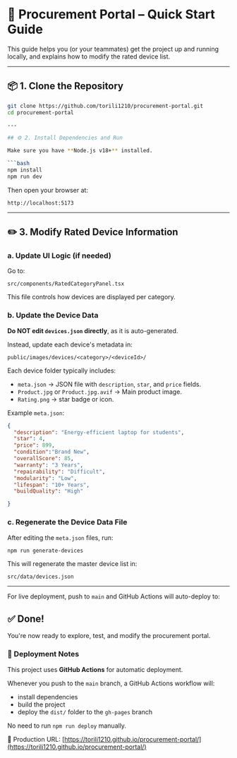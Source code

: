 # 🚀 Procurement Portal – Quick Start Guide

This guide helps you (or your teammates) get the project up and running locally, and explains how to modify the rated device list.

---

## 📦 1. Clone the Repository

```bash
git clone https://github.com/torili1210/procurement-portal.git
cd procurement-portal

---

## ⚙️ 2. Install Dependencies and Run

Make sure you have **Node.js v18+** installed.

```bash
npm install
npm run dev
```

Then open your browser at:

```
http://localhost:5173
```

---

## ✏️ 3. Modify Rated Device Information

### a. Update UI Logic (if needed)

Go to:

```
src/components/RatedCategoryPanel.tsx
```

This file controls how devices are displayed per category.

### b. Update the Device Data

**Do NOT edit `devices.json` directly**, as it is auto-generated.

Instead, update each device's metadata in:

```
public/images/devices/<category>/<deviceId>/
```

Each device folder typically includes:

* `meta.json` → JSON file with `description`, `star`, and `price` fields.
* `Product.jpg` or `Product.jpg.avif` → Main product image.
* `Rating.png` → star badge or icon.

Example `meta.json`:

```json
{
  "description": "Energy-efficient laptop for students",
  "star": 4,
  "price": 899,
  "condition":"Brand New",
  "overallScore": 85,
  "warranty": "3 Years",
  "repairability": "Difficult",
  "modularity": "Low",
  "lifespan": "10+ Years",
  "buildQuality": "High"

}
```

### c. Regenerate the Device Data File

After editing the `meta.json` files, run:

```bash
npm run generate-devices
```

This will regenerate the master device list in:

```
src/data/devices.json
```

---
For live deployment, push to `main` and GitHub Actions will auto-deploy to:

## ✅ Done!

You're now ready to explore, test, and modify the procurement portal.

### 🚀 Deployment Notes

This project uses **GitHub Actions** for automatic deployment.

Whenever you push to the `main` branch, a GitHub Actions workflow will:

- install dependencies
- build the project
- deploy the `dist/` folder to the `gh-pages` branch

No need to run `npm run deploy` manually.

🔗 Production URL: [https://torili1210.github.io/procurement-portal/](https://torili1210.github.io/procurement-portal/)
